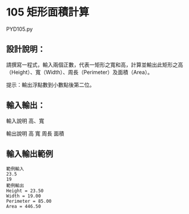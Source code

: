 # 105 矩形面積計算
PYD105.py
## 設計說明：
請撰寫一程式，輸入兩個正數，代表一矩形之寬和高，計算並輸出此矩形之高（Height）、寬（Width）、周長（Perimeter）及面積（Area）。

提示：輸出浮點數到小數點後第二位。

## 輸入輸出：
輸入說明
高、寬

輸出說明
高
寬
周長
面積

## 輸入輸出範例
```
範例輸入
23.5
19
範例輸出
Height = 23.50
Width = 19.00
Perimeter = 85.00
Area = 446.50
```
